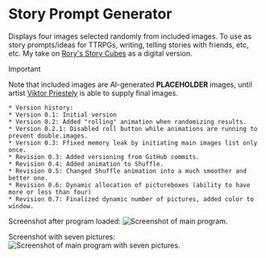 # Story Prompt Generator

Displays four images selected randomly from included images. To use as story prompts/ideas for TTRPGs, writing, telling stories with friends, etc, etc. My take on [Rory's Story Cubes](https://www.storycubes.com/en/) as a digital version.

>[!IMPORTANT]
>Note that included images are AI-generated **PLACEHOLDER** images, until artist [Viktor Priestely](https://www.instagram.com/viktorpriestley/) is able to supply final images.

```
* Version history:
* Version 0.1: Initial version
* Version 0.2: Added "rolling" animation when randomizing results.
* Version 0.2.1: Disabled roll button while animations are running to prevent double.images.
* Version 0.3: Ffixed memory leak by initiating main images list only once.
* Revision 0.3: Added versioning from GitHub commits. 
* Revision 0.4: Added animation to Shuffle.
* Revision 0.5: Changed Shuffle animation into a much smoother and better one.
* Revision 0.6: Dynamic allocation of pictureboxes (ability to have more or less than four)
* Revision 0.7: Finalized dynamic number of pictures, added color to window.
```

Screenshot after program loaded:
![Screenshot of main program.](https://imgur.com/mDBBtGA.png)

Screenshot with seven pictures:
![Screenshot of main program with seven pictures.](https://imgur.com/iK0iHf4.png)

